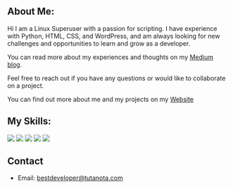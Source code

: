 ## About Me:

Hi I am a Linux Superuser with a passion for scripting. I have experience with Python, HTML, CSS, and WordPress, and am always looking for new challenges and opportunities to learn and grow as a developer.

You can read more about my experiences and thoughts on my [Medium blog](https://medium.com/@timuria2016).

Feel free to reach out if you have any questions or would like to collaborate on a project.

You can find out more about me and my projects on my [Website](https://tim-portfolio.net/)

## My Skills:

<img src="https://img.shields.io/badge/BASH-black?style=for-the-badge&logo=GNU Bash&logoColor=#4EAA25"/> <img src="https://img.shields.io/badge/HTML-black?style=for-the-badge&logo=HTML5&logoColor=#E34F26"/> <img src="https://img.shields.io/badge/CSS-black?style=for-the-badge&logo=CSS3&logoColor=1572B6"/> <img src="https://img.shields.io/badge/Python-black?style=for-the-badge&logo=Python&logoColor=3776AB"/> <img src="https://img.shields.io/badge/WordPress-black?style=for-the-badge&logo=WordPress&logoColor=21759B"/>

## Contact

- Email: [bestdeveloper@tutanota.com](mailto:bestdeveloper@tutanota.com)
